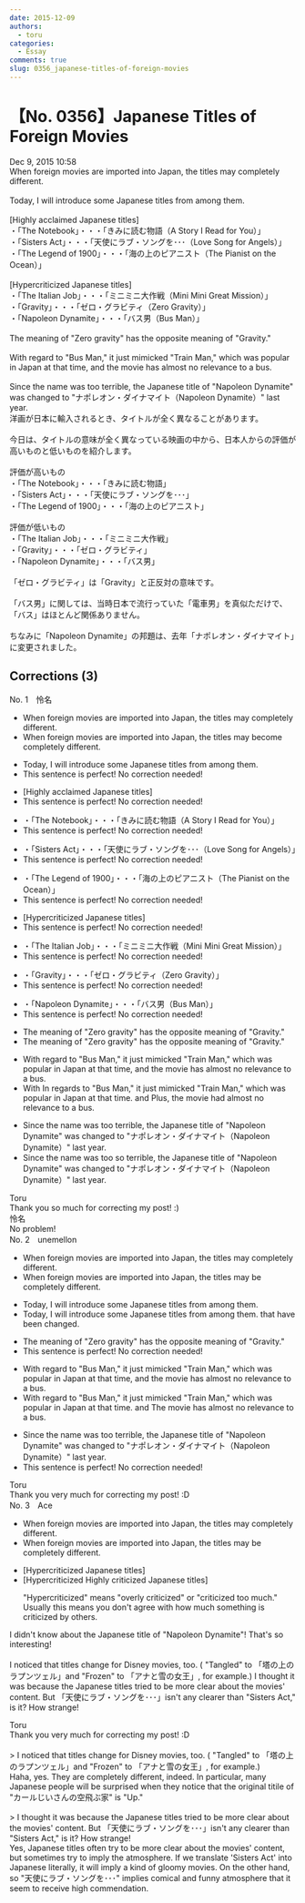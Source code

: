 ```yaml
---
date: 2015-12-09
authors:
  - toru
categories:
  - Essay
comments: true
slug: 0356_japanese-titles-of-foreign-movies
---
```


# 【No. 0356】Japanese Titles of Foreign Movies
<div class="date">Dec 9, 2015 10:58</div>
<div id="post"><div id="body_show_ori">
When foreign movies are imported into Japan, the titles may completely different.<br/><br/>Today, I will introduce some Japanese titles from among them.<br/><br/>[Highly acclaimed Japanese titles]<br/>・「The Notebook」・・・「きみに読む物語（A Story I Read for You）」<br/>・「Sisters Act」・・・「天使にラブ・ソングを･･･（Love Song for Angels）」<br/>・「The Legend of 1900」・・・「海の上のピアニスト（The Pianist on the Ocean）」<br/><br/>[Hypercriticized Japanese titles]<br/>・「The Italian Job」・・・「ミニミニ大作戦（Mini Mini Great Mission）」<br/>・「Gravity」・・・「ゼロ・グラビティ（Zero Gravity）」<br/>・「Napoleon Dynamite」・・・「バス男（Bus Man）」<br/><br/>The meaning of "Zero gravity" has the opposite meaning of "Gravity."<br/><br/>With regard to "Bus Man," it just mimicked "Train Man," which was popular in Japan at that time, and the movie has almost no relevance to a bus.<br/><br/>Since the name was too terrible, the Japanese title of "Napoleon Dynamite" was changed to "ナポレオン・ダイナマイト（Napoleon Dynamite）" last year.
</div></div>

<!-- more -->

<div id="post_ja"><div id="body_show_mo">
洋画が日本に輸入されるとき、タイトルが全く異なることがあります。<br/><br/>今日は、タイトルの意味が全く異なっている映画の中から、日本人からの評価が高いものと低いものを紹介します。<br/><br/>評価が高いもの<br/>・「The Notebook」・・・「きみに読む物語」<br/>・「Sisters Act」・・・「天使にラブ・ソングを･･･」<br/>・「The Legend of 1900」・・・「海の上のピアニスト」<br/><br/>評価が低いもの<br/>・「The Italian Job」・・・「ミニミニ大作戦」<br/>・「Gravity」・・・「ゼロ・グラビティ」<br/>・「Napoleon Dynamite」・・・「バス男」<br/><br/>「ゼロ・グラビティ」は「Gravity」と正反対の意味です。<br/><br/>「バス男」に関しては、当時日本で流行っていた「電車男」を真似ただけで、「バス」はほとんど関係ありません。<br/><br/>ちなみに「Napoleon Dynamite」の邦題は、去年「ナポレオン・ダイナマイト」に変更されました。
</div></div>

## Corrections (3)
<div id="block"><div class="first_name"> No. 1　<span class="just_name">怜名</span></div><div id="block2">
<ul class="correction_field">
<li class="incorrect">When foreign movies are imported into Japan, the titles may completely different.</li>
<li class="corrected correct">
When foreign movies are imported into Japan, the titles may <span class="f_red">become </span>completely different.
</li>
</ul>
<ul class="correction_field">
<li class="incorrect">Today, I will introduce some Japanese titles from among them.</li>
<li class="corrected perfect">This sentence is perfect! No correction needed!</li>
</ul>
<ul class="correction_field">
<li class="incorrect">[Highly acclaimed Japanese titles]</li>
<li class="corrected perfect">This sentence is perfect! No correction needed!</li>
</ul>
<ul class="correction_field">
<li class="incorrect">・「The Notebook」・・・「きみに読む物語（A Story I Read for You）」</li>
<li class="corrected perfect">This sentence is perfect! No correction needed!</li>
</ul>
<ul class="correction_field">
<li class="incorrect">・「Sisters Act」・・・「天使にラブ・ソングを･･･（Love Song for Angels）」</li>
<li class="corrected perfect">This sentence is perfect! No correction needed!</li>
</ul>
<ul class="correction_field">
<li class="incorrect">・「The Legend of 1900」・・・「海の上のピアニスト（The Pianist on the Ocean）」</li>
<li class="corrected perfect">This sentence is perfect! No correction needed!</li>
</ul>
<ul class="correction_field">
<li class="incorrect">[Hypercriticized Japanese titles]</li>
<li class="corrected perfect">This sentence is perfect! No correction needed!</li>
</ul>
<ul class="correction_field">
<li class="incorrect">・「The Italian Job」・・・「ミニミニ大作戦（Mini Mini Great Mission）」</li>
<li class="corrected perfect">This sentence is perfect! No correction needed!</li>
</ul>
<ul class="correction_field">
<li class="incorrect">・「Gravity」・・・「ゼロ・グラビティ（Zero Gravity）」</li>
<li class="corrected perfect">This sentence is perfect! No correction needed!</li>
</ul>
<ul class="correction_field">
<li class="incorrect">・「Napoleon Dynamite」・・・「バス男（Bus Man）」</li>
<li class="corrected perfect">This sentence is perfect! No correction needed!</li>
</ul>
<ul class="correction_field">
<li class="incorrect">The meaning of "Zero gravity" has the opposite meaning of "Gravity."</li>
<li class="corrected correct">
<span class="sline">The meaning of </span>"Zero gravity" has the opposite meaning of "Gravity."
</li>
</ul>
<ul class="correction_field">
<li class="incorrect">With regard to "Bus Man," it just mimicked "Train Man," which was popular in Japan at that time, and the movie has almost no relevance to a bus.</li>
<li class="corrected correct">
<span class="sline">With</span> <span class="f_red">In </span>regard<span class="f_red">s</span> to "Bus Man," it just mimicked "Train Man," which was popular in Japan at that time<span class="f_red">.</span> <span class="sline">and</span> <span class="f_red">Plus, </span>the movie ha<span class="f_red">d</span> almost no relevance to a bus.
</li>
</ul>
<ul class="correction_field">
<li class="incorrect">Since the name was too terrible, the Japanese title of "Napoleon Dynamite" was changed to "ナポレオン・ダイナマイト（Napoleon Dynamite）" last year.</li>
<li class="corrected correct">
Since the name was <span class="sline">too</span> <span class="f_red">so </span>terrible, the Japanese title of "Napoleon Dynamite" was changed to "ナポレオン・ダイナマイト（Napoleon Dynamite）" last year.
</li>
</ul>
</div><div class="name"><span class="just_name">Toru</span><br>
Thank you so much for correcting my post! :)
</div>
<div class="name"><span class="just_name">怜名</span><br>
No problem!
</div>
</div>
<div id="block"><div class="first_name"> No. 2　<span class="just_name">unemellon</span></div><div id="block2">
<ul class="correction_field">
<li class="incorrect">When foreign movies are imported into Japan, the titles may completely different.</li>
<li class="corrected correct">
When foreign movies are imported into Japan, the titles may <span class="f_red">be</span> completely different.
</li>
</ul>
<ul class="correction_field">
<li class="incorrect">Today, I will introduce some Japanese titles from among them.</li>
<li class="corrected correct">
Today, I will introduce some Japanese titles <span class="sline">from among them. </span><span class="f_red">that have been changed. </span>
</li>
</ul>
<ul class="correction_field">
<li class="incorrect">The meaning of "Zero gravity" has the opposite meaning of "Gravity."</li>
<li class="corrected perfect">This sentence is perfect! No correction needed!</li>
</ul>
<ul class="correction_field">
<li class="incorrect">With regard to "Bus Man," it just mimicked "Train Man," which was popular in Japan at that time, and the movie has almost no relevance to a bus.</li>
<li class="corrected correct">
With regard to "Bus Man," it just mimicked "Train Man," which was popular in Japan at that time<span class="f_red">.</span> <span class="sline">and</span> <span class="f_red">T</span>he movie has almost no relevance to a bus.
</li>
</ul>
<ul class="correction_field">
<li class="incorrect">Since the name was too terrible, the Japanese title of "Napoleon Dynamite" was changed to "ナポレオン・ダイナマイト（Napoleon Dynamite）" last year.</li>
<li class="corrected perfect">This sentence is perfect! No correction needed!</li>
</ul>
</div><div class="name"><span class="just_name">Toru</span><br>
Thank you very much for correcting my post! :D
</div>
</div>
<div id="block"><div class="first_name"> No. 3　<span class="just_name">Ace</span></div><div id="block2">
<ul class="correction_field">
<li class="incorrect">When foreign movies are imported into Japan, the titles may completely different.</li>
<li class="corrected correct">
When foreign movies are imported into Japan, the titles may <span class="f_red">be</span> completely different.
</li>
</ul>
<ul class="correction_field">
<li class="incorrect">[Hypercriticized Japanese titles]</li>
<li class="corrected correct">
[<span class="sline">Hypercriticized</span><span class="f_red"> Highly criticized</span> Japanese titles]
<p class="correction_comment">"Hypercriticized" means "overly criticized" or "criticized too much." Usually this means you don't agree with how much something is criticized by others.</p>
</li>
</ul>
<p class="comment_small">
 I didn't know about the Japanese title of "Napoleon Dynamite"! That's so interesting!
 <br/>
 <br/>
 I noticed that titles change for Disney movies, too. ( "Tangled" to 「塔の上のラプンツェル」and "Frozen" to 「アナと雪の女王」, for example.) I thought it was because the Japanese titles tried to be more clear about the movies' content. But 「天使にラブ・ソングを･･･」isn't any clearer than "Sisters Act," is it? How strange!
</p>

</div><div class="name"><span class="just_name">Toru</span><br>
Thank you very much for correcting my post! :D<br/><br/>&gt; I noticed that titles change for Disney movies, too. ( "Tangled" to 「塔の上のラプンツェル」and "Frozen" to 「アナと雪の女王」, for example.) <br/>Haha, yes. They are completely different, indeed. In particular, many Japanese people will be surprised when they notice that the original titile of "カールじいさんの空飛ぶ家" is "Up."<br/><br/>&gt; I thought it was because the Japanese titles tried to be more clear about the movies' content. But 「天使にラブ・ソングを･･･」isn't any clearer than "Sisters Act," is it? How strange!<br/>Yes, Japanese titles often try to be more clear about the movies' content, but sometimes try to imply the atmosphere. If we translate 'Sisters Act' into Japanese literally, it will imply a kind of gloomy movies. On the other hand, so "天使にラブ・ソングを･･･" implies comical and funny atmosphere that it seem to receive high commendation.
</div>
</div>
